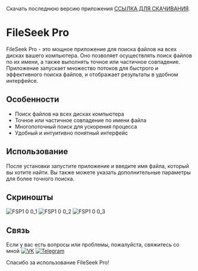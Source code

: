 Скачать последнюю версию приложения [ССЫЛКА ДЛЯ СКАЧИВАНИЯ](https://github.com/AirSoftick/FileSeek-Pro/releases/tag/%23FileSeek).

# FileSeek Pro

FileSeek Pro - это мощное приложение для поиска файлов на всех дисках вашего компьютера. Оно позволяет осуществлять поиск файлов по их имени, а также выполнять точное или частичное совпадение. Приложение запускает множество потоков для быстрого и эффективного поиска файлов, и отображает результаты в удобном интерфейсе.

## Особенности

- Поиск файлов на всех дисках компьютера
- Точное или частичное совпадение по имени файла
- Многопоточный поиск для ускорения процесса
- Удобный и интуитивно понятный интерфейс

## Использование

После установки запустите приложение и введите имя файла, который вы хотите найти. Вы также можете указать дополнительные параметры для более точного поиска.

## Скриношты
![FSP1 0 0_1](https://github.com/AirSoftick/FileSeek-Pro/assets/141844045/d9964193-1874-4cd4-8a50-72750a487128)
![FSP1 0 0_2](https://github.com/AirSoftick/FileSeek-Pro/assets/141844045/7cdac4e8-68ce-451e-ab37-89c3c49126b6)
![FSP1 0 0_3](https://github.com/AirSoftick/FileSeek-Pro/assets/141844045/1367f80b-cf30-4b8c-99e8-7840e53cdc75)

## Связь

Если у вас есть вопросы или проблемы, пожалуйста, свяжитесь со мной  <a href="https://vk.com/id516616309"><img src="https://img.shields.io/badge/-VK-blue?style=flat-square&logo=vk&logoColor=white" alt="VK"></a> <a href="https://t.me/KapuStencka"><img src="https://img.shields.io/badge/-Telegram-blue?style=flat-square&logo=telegram&logoColor=white" alt="Telegram"></a>

Спасибо за использование FileSeek Pro!

